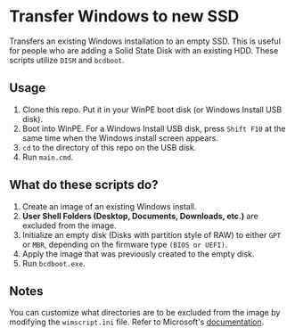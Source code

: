 # Transfer Windows to new SSD
Transfers an existing Windows installation to an empty SSD. This is useful for people who are adding a Solid State Disk with an existing HDD. These scripts utilize `DISM` and `bcdboot`.

## Usage
1. Clone this repo. Put it in your WinPE boot disk (or Windows Install USB disk).
2. Boot into WinPE. For a Windows Install USB disk, press `Shift F10` at the same time when the Windows install screen appears.
3. `cd` to the directory of this repo on the USB disk.
4. Run `main.cmd`.

## What do these scripts do?
1. Create an image of an existing Windows install.
2. **User Shell Folders (Desktop, Documents, Downloads, etc.)** are excluded from the image.
3. Initialize an empty disk (Disks with partition style of RAW) to either `GPT` or `MBR`, depending on the firmware type `(BIOS or UEFI)`. 
4. Apply the image that was previously created to the empty disk.
5. Run `bcdboot.exe`.

## Notes
You can customize what directories are to be excluded from the image by modifying the `wimscript.ini` file. Refer to Microsoft's [documentation](https://docs.microsoft.com/en-us/windows-hardware/manufacture/desktop/dism-configuration-list-and-wimscriptini-files-winnext?view=windows-11).
